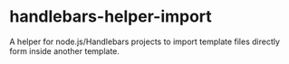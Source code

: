 # handlebars-helper-import
A helper for node.js/Handlebars projects to import template files directly form inside another template.
